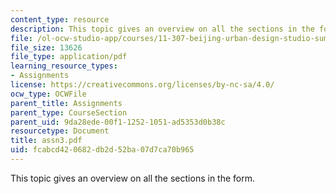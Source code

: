 ```yaml
---
content_type: resource
description: This topic gives an overview on all the sections in the form.
file: /ol-ocw-studio-app/courses/11-307-beijing-urban-design-studio-summer-2006/fcabcd420682db2d52ba07d7ca70b965_assn3.pdf
file_size: 13626
file_type: application/pdf
learning_resource_types:
- Assignments
license: https://creativecommons.org/licenses/by-nc-sa/4.0/
ocw_type: OCWFile
parent_title: Assignments
parent_type: CourseSection
parent_uid: 9da28ede-00f1-1252-1051-ad5353d0b38c
resourcetype: Document
title: assn3.pdf
uid: fcabcd42-0682-db2d-52ba-07d7ca70b965
---
```

This topic gives an overview on all the sections in the form.